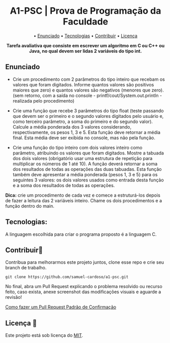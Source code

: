 <h1 align="center">A1-PSC | Prova de Programação da Faculdade</h1>

<p align="center">
  &bull; <a href="#enunciado">Enunciado</a>
  &bull; <a href="#tecnologias">Tecnologias</a>
  &bull; <a href="#contribuir">Contribuir</a>
  &bull; <a href="#licença">Licença</a>
</p>

**<p align="center">Tarefa avaliativa que consiste em escrever um algoritmo em C ou C++ ou Java, no qual devem ser lidas 2 variáveis do tipo int.</p>**

## Enunciado

- Crie um procedimento com 2 parâmetros do tipo inteiro que recebam os valores que foram digitados. Informe quantos valores são positivos maiores que zero) e quantos valores são negativos (menores que zero). (sem retorno, com a saída no console - printf/cout/System.out.println - realizada pelo procedimento)
 
- Crie uma função que recebe 3 parâmetros do tipo float (teste passando que devem ser o primeiro e o segundo valores digitados pelo usuário e, como terceiro parâmetro, a soma do primeiro e do segundo valor). Calcule a média ponderada dos 3 valores considerando, respectivamente, os pesos 1, 3 e 5. Esta função deve retornar a média final. Esta média deve ser exibida no console, mas não pela função.
 
- Crie uma função do tipo inteiro com dois valores inteiro como parâmetro, atribuindo os valores que foram digitados. Mostre a tabuada dos dois valores (obrigatório usar uma estrutura de repetição para multiplicar os números de 1 até 10). A função deverá retornar a soma dos resultados de todas as operações das duas tabuadas. Esta função também deve apresentar a média ponderada (pesos 1, 3 e 5) para os seguintes 3 valores: os dois valores usados como entrada desta função e a soma dos resultados de todas as operações.

**Dica:** crie um procedimento de cada vez e comece a estruturá-los depois de fazer a leitura das 2 variáveis inteiro. Chame os dois procedimentos e a função dentro do main.

## Tecnologias:
A linguagem escolhida para criar o programa proposto é a linguagem C.

## Contribuir🚀
Contribua para melhorarmos este projeto juntos, clone esse repo e crie seu branch de trabalho.
```
git clone https://github.com/samuel-cardoso/a1-psc.git
```
No final, abra um Pull Request explicando o problema resolvido ou recurso feito, caso exista, anexe screenshot das modificações visuais e aguarde a revisão!

<a href="https://docs.github.com/pt/pull-requests/collaborating-with-pull-requests/proposing-changes-to-your-work-with-pull-requests/creating-a-pull-request">
  Como fazer um   Pull Request
</a>

<a href="https://gist.github.com/joshbuchea/6f47e86d2510bce28f8e7f42ae84c716">
  Padrão de Confirmação
</a>

## Licença 📃
Este projeto está sob licença do [MIT](https://github.com/samuel-cardoso/a1-psc/blob/main/LICENSE).
